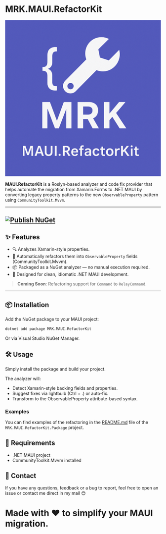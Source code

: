 ﻿# MRK.MAUI.RefactorKit

![Logo](assets/banner.png)

**MAUI.RefactorKit** is a Roslyn-based analyzer and code fix provider that helps automate the migration from Xamarin.Forms to .NET MAUI by converting legacy property patterns to the new `ObservableProperty` pattern using `CommunityToolkit.Mvvm`.

---
[![Publish NuGet](https://github.com/SkJonko/MRK.MAUI.RefactorKit/actions/workflows/publish.yml/badge.svg)](https://github.com/SkJonko/MRK.MAUI.RefactorKit/actions/workflows/publish.yml)
---

## ✨ Features

- 🔍 Analyzes Xamarin-style properties.
- 🔧 Automatically refactors them into `ObservableProperty` fields (CommunityToolkit.Mvvm).
- 📦 Packaged as a NuGet analyzer — no manual execution required.
- 🧠 Designed for clean, idiomatic .NET MAUI development.

> **Coming Soon**: Refactoring support for `Command` to `RelayCommand`.

---

## 📦 Installation

Add the NuGet package to your MAUI project:

```bash
dotnet add package MRK.MAUI.RefactorKit
```

Or via Visual Studio NuGet Manager.

## 🛠 Usage

Simply install the package and build your project.

The analyzer will:

- Detect Xamarin-style backing fields and properties.
- Suggest fixes via lightbulb (Ctrl + .) or auto-fix.
- Transform to the ObservableProperty attribute-based syntax.

### Examples

You can find examples of the refactoring in the [README.md](https://github.com/SkJonko/MRK.MAUI.RefactorKit/tree/main/docs) file of the `MRK.MAUI.RefactorKit.Package` project.


## 📌 Requirements

- .NET MAUI project
- CommunityToolkit.Mvvm installed

## 🤝 Contact
If you have any questions, feedback or a bug to report, feel free to open an issue or contact me direct in my mail 😊

# Made with ❤️ to simplify your MAUI migration.
